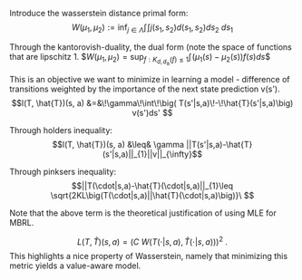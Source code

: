 
Introduce the wasserstein distance primal form: 
$$W(\mu_1,\mu_2):=\inf_{j \in \Lambda}\int\!\int j(s_1,s_2) d(s_1,s_2)ds_2\ ds_1 $$

Through the kantorovish-duality, the dual form (note the space of functions that are lipschitz 1. 
$$W(\mu_1,\mu_2)=\sup_{f:K_{d,d_{\mathbb{R}}}(f)\leq 1}\int\! \big(\mu_{1}(s)-\mu_{2}(s)\big)f(s)ds\$$

This is an objective we want to minimize in learning a model - difference of transitions weighted by the importance of the next state prediction v(s'). 
$$l(T, \hat{T})(s, a)
    &=&\!\gamma\!\int\!\big( T(s'|s,a)\!-\!\hat{T}(s'|s,a)\big) v(s')ds'
    $$

Through holders inequality:
$$l(T, \hat{T})(s, a) &\leq& \gamma ||T(s'|s,a)-\hat{T}(s'|s,a)||_{1}||v||_{\infty}$$

Through pinksers inequality: 
$$||T(\cdot|s,a)-\hat{T}(\cdot|s,a)||_{1}\leq \sqrt{2KL\big(T(\cdot|s,a)||\hat{T}(\cdot|s,a)\big)}\ $$

Note that the above term is the theoretical justification of using MLE for MBRL.

$$L\big(T,\widehat T\big)(s,a)=\Big(C\ W\big(T(\cdot|s,a),\widehat T(\cdot|s,a)\big)\Big)^2\ .$$
This highlights a nice property of Wasserstein, namely that minimizing this metric yields a value-aware model.
